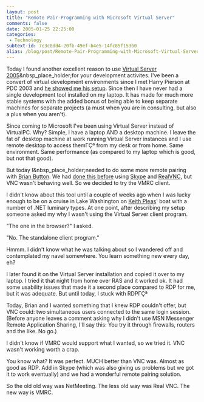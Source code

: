 ```yaml
---
layout: post
title: "Remote Pair-Programming with Microsoft Virtual Server"
comments: false
date: 2005-01-25 22:25:00
categories:
 - Technology
subtext-id: 7c3c0dd4-20fb-49ef-b4e5-14fc85f153b0
alias: /blog/post/Remote-Pair-Programming-with-Microsoft-Virtual-Server.aspx
---
```



Today I found another excellent reason to use [Virtual Server 2005](http://www.microsoft.com/windowsserversystem/virtualserver/default.mspx)&nbsp_place_holder;for your development activites. I've been a convert of virtual development environments since I met Harry Pierson at PDC 2003 and [he showed me his setup](http://www.peterprovost.org/archive/2003/11/10/923.aspx). Since then I have never had a single development tool installed on my laptop. It has made for much more stable systems with the added bonus of being able to keep separate machines for separate projects (a must when you are in consulting, but also a plus when you aren't).

Since coming to Microsoft I've been using Virtual Server instead of VirtualPC. Why? Simple, I have a laptop AND a desktop machine. I leave the fat ol' desktop machine at work running Virtual Server instances and I use remote desktop to access themΓÇª from my desk or from home. Same environment. Same performance (as compared to my laptop which is good, but not that good).

But today I&nbsp_place_holder;needed to do some more remote pairing with [Brian Button](http://dotnetjunkies.com/WebLog/oneagilecoder/). We had [done this before](http://dotnetjunkies.com/WebLog/oneagilecoder/archive/2004/12/03/34886.aspx) using [Skype](http://www.skype.com/) and [RealVNC](http://www.realvnc.com/), but VNC wasn't behaving well. So we decided to try the VMRC client.

I didn't know about this tool until a couple of weeks ago when I was lucky enough to be on a cruise in Lake Washington on [Keith Pleas](http://weblogs.asp.net/kpleas/)' boat with a number of .NET luminary types. At one point, after describing my setup someone asked my why I wasn't using the Virtual Server client program.

"The one in the browser?" I asked.

"No. The standalone client program."

Hmmm. I didn't know what he was talking about so I wandered off and contemplated my navel somewhere. You learn something new every day, eh?

I later found it on the Virtual Server installation and copied it over to my laptop. I tried it that night from home over RAS and it worked ok. It had some usability issues that made it a second place compared to RDP for me, but it was adequate. But until today, I stuck with RDPΓÇª

Today, Brian and I wanted something that I knew RDP couldn't offer, but VNC could: two simultaneous users connected to the same login session. (Before anyone leaves a comment asking why I didn't use MSN Messenger Remote Application Sharing, I'll say this: You try it through firewalls, routers and the like. No go.)

I didn't know if VMRC would support what I wanted, so we tried it. VNC wasn't working worth a crap.

You know what? It was perfect. MUCH better than VNC was. Almost as good as RDP. Add in Skype (which was also giving us problems but we got it to work eventually) and we had a wonderful remote pairing solution.

So the old old way was NetMeeting. The less old way was Real VNC. The new way is VMRC.
